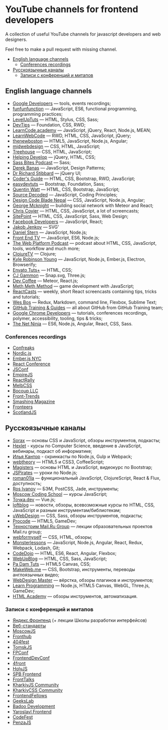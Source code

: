# YouTube channels for frontend developers

A collection of useful YouTube channels for javascript developers and web designers.

Feel free to make a pull request with missing channel.

- [English language channels](#english-language-channels)
	- [Conferences recordings](#conferences-recordings)
- [Русскоязычные каналы](#Русскоязычные-каналы)
	- [Записи с конференций и митапов](#Записи-с-конференций-и-митапов)

## English language channels

- [Google Developers](http://www.youtube.com/user/GoogleDevelopers) — tools, events recordings;
- [funfunfunction](https://www.youtube.com/channel/UCO1cgjhGzsSYb1rsB4bFe4Q) — JavaScript, ES6, functional programming, programming practices;
- [LevelUpTuts](http://www.youtube.com/user/LevelUpTuts) — HTML, Stylus, CSS, Sass;
- [DevTips](http://www.youtube.com/user/DevTipsForDesigners) — Foundation, CSS, RWD;
- [LearnCode.academy](http://www.youtube.com/user/learncodeacademy) — JavaScript, jQuery, React, Node.js, MEAN;
- [LearnWebCode](http://www.youtube.com/user/LearnWebCode) — RWD, HTML, CSS, JavaScript, jQuery;
- [thenewboston](http://www.youtube.com/user/thenewboston) — HTML5, JavaScript, Node.js, Angular;
- [mjdwebdesign](http://www.youtube.com/user/mjdwebdesign) — CSS, HTML, JavaScript;
- [Treehouse](http://www.youtube.com/user/gotreehouse) — CSS, HTML, JavaScript;
- [Helping Develop](http://www.youtube.com/user/TheHelpingDevelop) — jQuery, HTML, CSS;
- [Sass Bites Podcast](http://www.youtube.com/user/sassbites) — Sass;
- [Derek Banas](http://www.youtube.com/user/derekbanas) — JavaScript, Design Patterns;
- [Dr Richard Stibbard](http://www.youtube.com/user/webinaction) — jQuery UI;
- [Coder's Guide](http://www.youtube.com/user/CodersGuide) — HTML, CSS, Bootstrap, RWD, JavaScript;
- [easydevtuts](http://www.youtube.com/user/easydevtuts) — Bootstrap, Foundation, Sass;
- [Quentin Watt](http://www.youtube.com/user/QuentinWatt) — HTML, CSS, Bootstrap, JavaScript;
- [Source Decoded](http://www.youtube.com/channel/UCl0hPcsUmeld49qmWWSQKOg) — JavaScript, Coding Principles;
- [Design Code Blade Nepal](https://www.youtube.com/channel/UCOL9ZxzRX9lIvOliY_oz0Ng) — CSS, JavaScript, Node.js, Angular;
- [George Mcknight](https://www.youtube.com/user/geomck1967) — building social network with Meteor and React;
- [Chris Coyier](http://www.youtube.com/user/realcsstricks) — HTML, CSS, JavaScript, a lot of screencasts;
- [SitePoint](https://www.youtube.com/user/SitePoint) — HTML, CSS, JavaScript, Sass, Web Design;
- [Facebook Developers](https://www.youtube.com/user/FacebookDevelopers) — JavaScript, React;
- [Jakob Jenkov](https://www.youtube.com/user/jjenkov) — SVG'
- [Daniel Stern](https://www.youtube.com/channel/UC5ohWghqu1C7bYAq_IDBkIw) — JavaScript, Node.js;
- [Front End TV](https://www.youtube.com/channel/UCztRO4rG71uxuR-Tpf_biww) — JavaScript, ES6, Node.js;
- [The Web Platform Podcast](https://www.youtube.com/channel/UCjz3j22CyBpy6Qk5SL6UwcQ) — podcast about HTML, CSS, JavaScript, tools, workflow and much more;
- [ClojureTV](https://www.youtube.com/user/ClojureTV) — Clojure;
- [Kyle Robinson Young](https://www.youtube.com/channel/UCpqYfSWEcyBGorRGvPsHkgg) — JavaScript, Node.js, Ember.js, Electron, Browserify;
- [Envato Tuts+](https://www.youtube.com/channel/UC8lxnUR_CzruT2KA6cb7p0Q) — HTML, CSS;
- [CJ Gammon](https://www.youtube.com/user/cjgammon) — Snap.svg, Three.js;
- [Dev Coffee](https://www.youtube.com/channel/UCqr-7GDVTsdNBCeufvERYuw) — Meteor, React.js;
- [Meth Meth Method](https://www.youtube.com/channel/UC8A0M0eDttdB11MHxX58vXQ) — game development with JavaScript;
- [ReactCasts](https://www.youtube.com/channel/UCZkjWyyLvzWeoVWEpRemrDQ) — weekly, short React screencasts containing tips, tricks and tutorials;
- [Wes Bos](https://www.youtube.com/user/wesbos) — Redux, Markdown, command line, Flexbox, Sublime Text;
- [GitHub Training & Guides](https://www.youtube.com/user/GitHubGuides) — all about GitHub from GitHub Training team;
- [Google Chrome Developers](https://www.youtube.com/user/ChromeDevelopers) — tutorials, conferences recordings, polymer, accessibility, tooling, tips & tricks;
- [The Net Ninja](https://www.youtube.com/channel/UCW5YeuERMmlnqo4oq8vwUpg) — ES6, Node.js, Angular, React, CSS, Sass.

### Conferences recordings

- [Confreaks](https://www.youtube.com/channel/UCWnPjmqvljcafA0z2U1fwKQ)
- [Nordic.js](https://www.youtube.com/user/nordicjs)
- [Ember.js NYC](https://www.youtube.com/user/EmberNYC)
- [React Conference](https://www.youtube.com/user/reactconf)
- [JSConf](https://www.youtube.com/user/jsconfeu)
- [EmpireJS](https://www.youtube.com/channel/UCSTVaGXDcyRhxm_9Bgw0SBg)
- [ReactRally](https://www.youtube.com/channel/UCXBhQ05nu3L1abBUGeQ0ahw)
- [MelbCSS](https://www.youtube.com/channel/UCIpyTmd8_cCk26yzBaTIhUQ)
- [Bocoup LLC](https://www.youtube.com/user/BocoupLLC)
- [Front-Trends](https://www.youtube.com/channel/UCpIBwBITpXelDgDwe-16zWA)
- [Smashing Magazine](https://vimeo.com/smashingmagazine)
- [Fronteers](https://vimeo.com/fronteers)
- [ScotlandJS](https://www.youtube.com/channel/UCpW0Vh7QKPA7n0oJfrizlsw)

## Русскоязычные каналы

- [Sorax](http://www.youtube.com/user/ArtSorax) — основы CSS и JavaScript, обзоры инструментов, подкасты;
- [Hexlet](https://www.youtube.com/user/HexletUniversity) - курсы по Computer Science, введение в JavaScript, вебинары, подкаст об информатике;
- [Илья Кантор](https://www.youtube.com/user/iliakan/) - скринкасты по Node.js, Gulp и Webpack;
- [webtheory](http://www.youtube.com/user/WebTheory) — HTML5 и CSS3, CoffeeScript;
- [Magisters](http://www.youtube.com/user/WebMagistersRu) — основы HTML и JavaScript, видеокурс по Bootstrap;
- [JSPirates](http://www.youtube.com/channel/UCoQvColVafC905L1wyqfjcg) — уроки по Node.js;
- [roman01la](https://www.youtube.com/user/roman01la) — функциональный JavaScript, ClojureScript, React & Flux, доступность;
- [Ros Ivanov](http://www.youtube.com/channel/UC-_16EgYOzinLxegLrTMkTA) — БЭМ, PostCSS, Jade, инструменты;
- [Moscow Coding School](https://www.youtube.com/channel/UC7AIp8rb_SF6c97GRxpOXGg) — курсы JavaScript;
- [Точка.dev](https://www.youtube.com/channel/UCzgtMBarT8AvsGc-Y_8Qexw) — Vue.js;
- [loftblog](https://www.youtube.com/channel/UCIIt69f5D44s2cdb9vXQNzA) — новости, обзоры, всевозможные курсы по HTML, CSS, JavaScript и разным инструментам/библиотекам;
- [uWebDesign](http://www.youtube.com/user/uwebdesign) — CSS, Sass, обзоры инструментов, подкасты;
- [Procode](http://www.youtube.com/user/easygamedev) — HTML5, GameDev;
- [Технострим Mail.Ru Group](http://www.youtube.com/user/TPMGTU) — лекции образовательных проектов Mail.ru group;
- [webformyself](http://www.youtube.com/channel/UCGuhp4lpQvK94ZC5kuOZbjA) — CSS, HTML, обзоры;
- [Monsterlessons](https://www.youtube.com/channel/UCyUFMVZ6VnbB5a8d_EyrFBQ) — JavaScript, Node.js, Angular, React, Redux, Webpack, Lodash, Git;
- [CodeDojo](https://www.youtube.com/channel/UCY10FZglXJ8RL3xB04VpykQ) — HTML, ES6, React, Angular, Flexbox;
- [WebUpBlog](https://www.youtube.com/channel/UCiw2l9SNahEtu14V7r9XMgg) — HTML, CSS, Sass, JavaScript;
- [Pa Dam Tuts](https://www.youtube.com/user/TheComePot) — HTML5 Canvas, CSS;
- [MakeWeb.me](https://www.youtube.com/channel/UCt36CWL85NGtOgUMZ2X6x5g) — CSS, Bootstrap, инструменты, переводы англоязычных видео;
- [WebDesign Master](https://www.youtube.com/user/agragregra) — вёрстка, обзоры плагинов и инструментов;
- [Learn Programming](https://www.youtube.com/user/nikitaseverinov) — Node.js, HTML5 Canvas, WebGL, Three.js, GameDev;
- [HTML Academy](https://www.youtube.com/channel/UChUxTMjJGo-JDRY8pNTGL2g) — обзоры инструментов, автоматизация.

### Записи с конференций и митапов

- [Яндекс.Фронтенд](https://www.youtube.com/channel/UCMtlICYxr6Dz_PG9_SVqRYQ) (+ лекции Школы разработки интерфейсов)
- [Веб-стандарты](http://www.youtube.com/user/wstdays)
- [MoscowJS](https://www.youtube.com/channel/UCIo6TsJzLVRGbRZxKzoNeFQ)
- [Fronthub](http://www.youtube.com/channel/UComo38nPQVCnkZFadQ9uc2A)
- [404fest](https://www.youtube.com/user/404fest)
- [TomskJS](https://www.youtube.com/channel/UCwgCp5l9a4bux4VE0S9CCLQ)
- [FPConf](https://www.youtube.com/channel/UCmiGqOz-jojsWUVXLZJ8mCw)
- [FrontendDevConf](https://www.youtube.com/channel/UCBaLKdTGUfiHvxWCV8aMAnQ)
- [4front](https://www.youtube.com/channel/UCj3KH8jxwcT5zOrByWmNXhA)
- [HolyJS](https://www.youtube.com/channel/UC2Jwo4Q0s-ucjGseHP8XUSQ)
- [SPB Frontend](https://www.youtube.com/channel/UCWjDubFXv8I1vWEb47s9_IA)
- [FrontTalks](https://www.youtube.com/channel/UCD1AEzxJfQfd01NChlpVeKA)
- [KharkivJS Community](https://www.youtube.com/channel/UCYCPt7SWMZa4T8GwkQ-K-0A)
- [KharkivCSS Community](https://www.youtube.com/channel/UC-R0SL5AsnnvDO2zf__7yPw)
- [FrontendFellows](https://www.youtube.com/channel/UCtKM34uT6t5BD0Dr1wobs5w)
- [GeeksLab](https://www.youtube.com/user/GeeksLabVideo)
- [Badoo Development](https://www.youtube.com/user/badoodev)
- [Yaroslavl Frontend](https://www.youtube.com/watch?v=s9JJ_PbVCIA&list=PLZinVxOM_0dK8JAsrNIwZkNn3vbRWBaex)
- [CodeFest](https://www.youtube.com/channel/UCH8zwr3rJOcgCApR_5z31cw)
- [PenzaJS](https://www.youtube.com/channel/UCyGFfAjZw-X1GZ4sZuueLzg)
